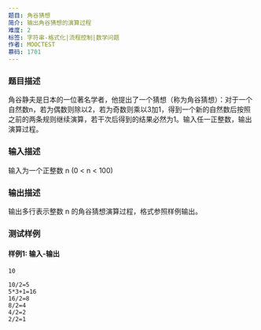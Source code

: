 ```yaml
---
题目: 角谷猜想
简介: 输出角谷猜想的演算过程
难度: 2
标签: 字符串-格式化|流程控制|数学问题
作者: MOOCTEST
慕码: 1701
---
```


### 题目描述

角谷静夫是日本的一位著名学者，他提出了一个猜想（称为角谷猜想）：对于一个自然数n，若为偶数则除以2，若为奇数则乘以3加1，得到一个新的自然数后按照之前的两条规则继续演算，若干次后得到的结果必然为1。输入任一正整数，输出演算过程。

### 输入描述

输入为一个正整数 n (0 < n < 100)

### 输出描述

输出多行表示整数 n 的角谷猜想演算过程，格式参照样例输出。

### 测试样例

#### 样例1: 输入-输出

```
10
```

```
10/2=5
5*3+1=16
16/2=8
8/2=4
4/2=2
2/2=1
```

